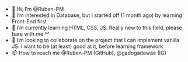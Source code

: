 - 👋 Hi, I’m @Ruben-PM
- 👀 I’m interested in Database, but I started off (1 month ago) by learning Front-End first
- 🌱 I’m currently learning HTML, CSS, JS. Really new to this field, please bare with me ^^
- 💞️ I’m looking to collaborate on the project that I can implement vanilla JS. I want to be (at least) good at it, before learning framework
- 📫 How to reach me @Ruben-PM (GitHub), @gadogadowae (IG)

<!---
Ruben-PM/Ruben-PM is a ✨ special ✨ repository because its `README.md` (this file) appears on your GitHub profile.
You can click the Preview link to take a look at your changes.
--->
